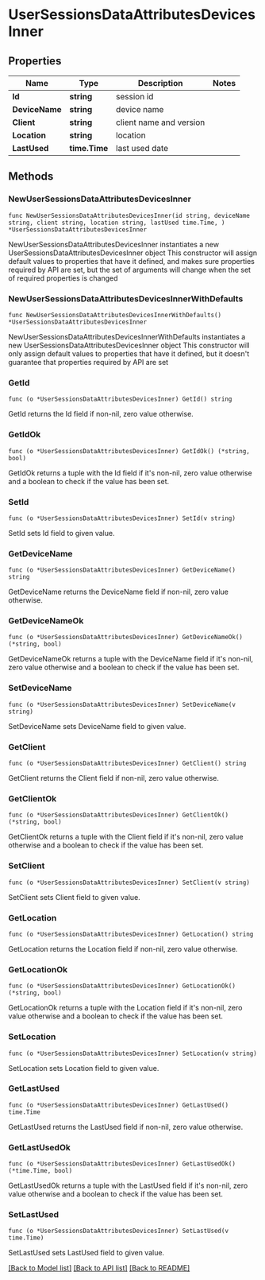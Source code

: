 # UserSessionsDataAttributesDevicesInner

## Properties

Name | Type | Description | Notes
------------ | ------------- | ------------- | -------------
**Id** | **string** | session id | 
**DeviceName** | **string** | device name | 
**Client** | **string** | client name and version | 
**Location** | **string** | location | 
**LastUsed** | **time.Time** | last used date | 

## Methods

### NewUserSessionsDataAttributesDevicesInner

`func NewUserSessionsDataAttributesDevicesInner(id string, deviceName string, client string, location string, lastUsed time.Time, ) *UserSessionsDataAttributesDevicesInner`

NewUserSessionsDataAttributesDevicesInner instantiates a new UserSessionsDataAttributesDevicesInner object
This constructor will assign default values to properties that have it defined,
and makes sure properties required by API are set, but the set of arguments
will change when the set of required properties is changed

### NewUserSessionsDataAttributesDevicesInnerWithDefaults

`func NewUserSessionsDataAttributesDevicesInnerWithDefaults() *UserSessionsDataAttributesDevicesInner`

NewUserSessionsDataAttributesDevicesInnerWithDefaults instantiates a new UserSessionsDataAttributesDevicesInner object
This constructor will only assign default values to properties that have it defined,
but it doesn't guarantee that properties required by API are set

### GetId

`func (o *UserSessionsDataAttributesDevicesInner) GetId() string`

GetId returns the Id field if non-nil, zero value otherwise.

### GetIdOk

`func (o *UserSessionsDataAttributesDevicesInner) GetIdOk() (*string, bool)`

GetIdOk returns a tuple with the Id field if it's non-nil, zero value otherwise
and a boolean to check if the value has been set.

### SetId

`func (o *UserSessionsDataAttributesDevicesInner) SetId(v string)`

SetId sets Id field to given value.


### GetDeviceName

`func (o *UserSessionsDataAttributesDevicesInner) GetDeviceName() string`

GetDeviceName returns the DeviceName field if non-nil, zero value otherwise.

### GetDeviceNameOk

`func (o *UserSessionsDataAttributesDevicesInner) GetDeviceNameOk() (*string, bool)`

GetDeviceNameOk returns a tuple with the DeviceName field if it's non-nil, zero value otherwise
and a boolean to check if the value has been set.

### SetDeviceName

`func (o *UserSessionsDataAttributesDevicesInner) SetDeviceName(v string)`

SetDeviceName sets DeviceName field to given value.


### GetClient

`func (o *UserSessionsDataAttributesDevicesInner) GetClient() string`

GetClient returns the Client field if non-nil, zero value otherwise.

### GetClientOk

`func (o *UserSessionsDataAttributesDevicesInner) GetClientOk() (*string, bool)`

GetClientOk returns a tuple with the Client field if it's non-nil, zero value otherwise
and a boolean to check if the value has been set.

### SetClient

`func (o *UserSessionsDataAttributesDevicesInner) SetClient(v string)`

SetClient sets Client field to given value.


### GetLocation

`func (o *UserSessionsDataAttributesDevicesInner) GetLocation() string`

GetLocation returns the Location field if non-nil, zero value otherwise.

### GetLocationOk

`func (o *UserSessionsDataAttributesDevicesInner) GetLocationOk() (*string, bool)`

GetLocationOk returns a tuple with the Location field if it's non-nil, zero value otherwise
and a boolean to check if the value has been set.

### SetLocation

`func (o *UserSessionsDataAttributesDevicesInner) SetLocation(v string)`

SetLocation sets Location field to given value.


### GetLastUsed

`func (o *UserSessionsDataAttributesDevicesInner) GetLastUsed() time.Time`

GetLastUsed returns the LastUsed field if non-nil, zero value otherwise.

### GetLastUsedOk

`func (o *UserSessionsDataAttributesDevicesInner) GetLastUsedOk() (*time.Time, bool)`

GetLastUsedOk returns a tuple with the LastUsed field if it's non-nil, zero value otherwise
and a boolean to check if the value has been set.

### SetLastUsed

`func (o *UserSessionsDataAttributesDevicesInner) SetLastUsed(v time.Time)`

SetLastUsed sets LastUsed field to given value.



[[Back to Model list]](../README.md#documentation-for-models) [[Back to API list]](../README.md#documentation-for-api-endpoints) [[Back to README]](../README.md)


